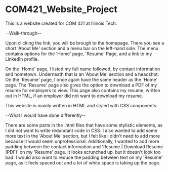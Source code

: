 # COM421_Website_Project

This is a website created for COM 421 at Illinois Tech.

--Walk-through--

Upon clicking the link, you will be brough to the homepage. There you see a short 'About Me' section and a menu bar on the left-hand side. The menu contains options
for the 'Home' page, 'Resume' Page, and a link to my LinkedIn profile.

On the 'Home' page, I listed my full name followed, by contact information and hometown. Underneath that is an 'About Me' section and a headshot. On the 'Resume' page,
I once again have the same header as the 'Home' page. The 'Resume' page also gives the option to download a PDF of my resume for employers
to view. This page also contains my resume, written out in HTML, if an employer did not want to download my resume.

This website is mainly written in HTML and styled with CSS components.

--What I would have done differently--

There are some parts in the .html files that have some stylistic elements, as I did not want to write redundant code in CSS. I also wanted to add some more text in the
'About Me' section, but I felt like I didn't need to add more because it would seem unprofessional. Additionally, I wanted to add more padding between the contact
information and 'Resume | Download Resume (PDF)' on my 'Resume' page. It looks scrunched up, but it doesn't look too bad. I would also want to reduce
the padding between text on my 'Resume' page, as it feels spaced out and a lot of white space is taking up the page.
